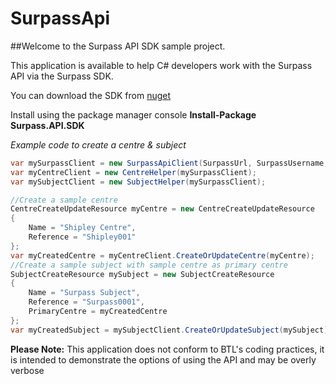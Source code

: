 # SurpassApi

##Welcome to the Surpass API SDK sample project.

This application is available to help C# developers work with the Surpass API via the Surpass SDK.

You can download the SDK from [nuget](https://www.nuget.org/packages/Surpass.API.SDK/)

Install using the package manager console
**Install-Package Surpass.API.SDK**

*Example code to create a centre & subject*
```cs
var mySurpassClient = new SurpassApiClient(SurpassUrl, SurpassUsername, SurpassPassword);
var myCentreClient = new CentreHelper(mySurpassClient);
var mySubjectClient = new SubjectHelper(mySurpassClient);

//Create a sample centre
CentreCreateUpdateResource myCentre = new CentreCreateUpdateResource
{
    Name = "Shipley Centre",
    Reference = "Shipley001"
};
var myCreatedCentre = myCentreClient.CreateOrUpdateCentre(myCentre);
//Create a sample subject with sample centre as primary centre
SubjectCreateResource mySubject = new SubjectCreateResource
{
    Name = "Surpass Subject",
    Reference = "Surpass0001",
    PrimaryCentre = myCreatedCentre
};
var myCreatedSubject = mySubjectClient.CreateOrUpdateSubject(mySubject);
```
**Please Note:** This application does not conform to BTL's coding practices, it is intended to demonstrate the options of using the API and may be overly verbose